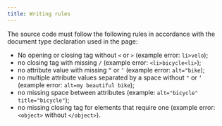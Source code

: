 ```yaml
---
title: Writing rules
---
```


The source code must follow the following rules in accordance with the document type declaration used in the page:

- No opening or closing tag without `<` or `>` (example error: `li>velo`);
- no closing tag with missing `/` (example error: `<li>bicycle<li>`);
- no attribute value with missing `“` or `‘` (example error: `alt="bike`);
- no multiple attribute values separated by a space without `"` or `‘` (example error: `alt=my beautiful bike`);
- no missing space between attributes (example: `alt="bicycle" title="bicycle"`);
- no missing closing tag for elements that require one (example error: `<object>` without `</object>`).
